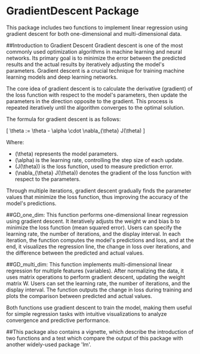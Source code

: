 # GradientDescent Package
This package includes two functions to implement linear regression using gradient descent for both one-dimensional and multi-dimensional data.

##Introduction to Gradient Descent
Gradient descent is one of the most commonly used optimization algorithms in machine learning and neural networks. Its primary goal is to minimize the error between the predicted results and the actual results by iteratively adjusting the model's parameters. Gradient descent is a crucial technique for training machine learning models and deep learning networks.

The core idea of gradient descent is to calculate the derivative (gradient) of the loss function with respect to the model's parameters, then update the parameters in the direction opposite to the gradient. This process is repeated iteratively until the algorithm converges to the optimal solution.

The formula for gradient descent is as follows:

\[
\theta := \theta - \alpha \cdot \nabla_{\theta} J(\theta)
\]

Where:
- \(\theta\) represents the model parameters.
- \(\alpha\) is the learning rate, controlling the step size of each update.
- \(J(\theta)\) is the loss function, used to measure prediction error.
- \(\nabla_{\theta} J(\theta)\) denotes the gradient of the loss function with respect to the parameters.

Through multiple iterations, gradient descent gradually finds the parameter values that minimize the loss function, thus improving the accuracy of the model's predictions.

##GD_one_dim:
This function performs one-dimensional linear regression using gradient descent. It iteratively adjusts the weight w and bias b to minimize the loss function (mean squared error). Users can specify the learning rate, the number of iterations, and the display interval. In each iteration, the function computes the model's predictions and loss, and at the end, it visualizes the regression line, the change in loss over iterations, and the difference between the predicted and actual values.

##GD_multi_dim:
This function implements multi-dimensional linear regression for multiple features (variables). After normalizing the data, it uses matrix operations to perform gradient descent, updating the weight matrix W. Users can set the learning rate, the number of iterations, and the display interval. The function outputs the change in loss during training and plots the comparison between predicted and actual values.

Both functions use gradient descent to train the model, making them useful for simple regression tasks with intuitive visualizations to analyze convergence and predictive performance.

##This package also contains a vignette, which describe the introduction of two functions and a test which compare the output of this package with another widely-used package 'lm'. 
